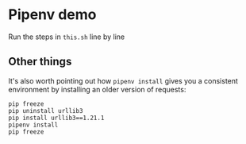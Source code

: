 # Pipenv demo

Run the steps in `this.sh` line by line


## Other things

It's also worth pointing out how `pipenv install` gives you a consistent
environment by installing an older version of requests:

```
pip freeze
pip uninstall urllib3
pip install urllib3==1.21.1
pipenv install
pip freeze
```
